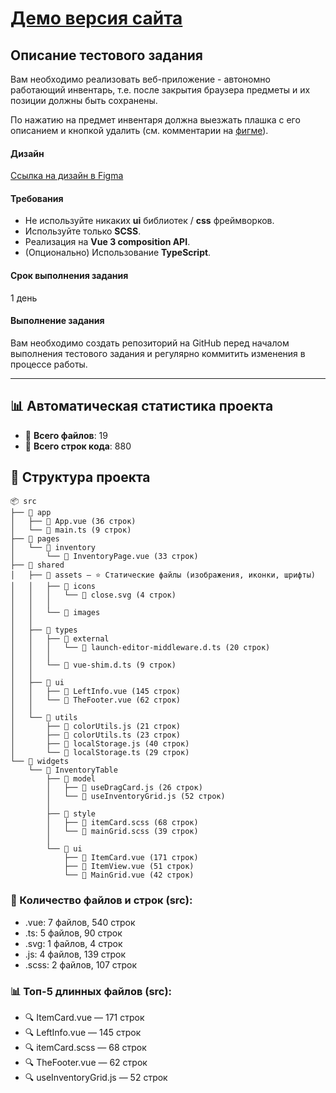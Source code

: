 # [Демо версия сайта](https://drag-and-drop-inventory.vercel.app/)

## Описание тестового задания

Вам необходимо реализовать веб-приложение - автономно работающий инвентарь, т.е. после закрытия браузера предметы и их позиции должны быть сохранены.

По нажатию на предмет инвентаря должна выезжать плашка с его описанием и кнопкой удалить (см. комментарии на [фигме](https://www.figma.com/file/ziQM2VcgY1D7UnX937cSEO/Vue-Test-Task)).

#### Дизайн

[Ссылка на дизайн в Figma](https://www.figma.com/file/ziQM2VcgY1D7UnX937cSEO/Vue-Test-Task)

#### Требования

- Не используйте никаких **ui** библиотек / **css** фреймворков.
- Используйте только **SCSS**.
- Реализация на **Vue 3 composition API**.
- (Опционально) Использование **TypeScript**.

#### Срок выполнения задания

1 день

#### Выполнение задания

Вам необходимо создать репозиторий на GitHub перед началом выполнения тестового задания и регулярно коммитить изменения в процессе работы.

---

## 📊 Автоматическая статистика проекта

- 📄 **Всего файлов**: 19
- 📜 **Всего строк кода**: 880

## 📂 Структура проекта
```
📦 src
├── 📂 app
│   ├── 📗 App.vue (36 строк)
│   └── 📜 main.ts (9 строк)
├── 📂 pages
│   └── 📂 inventory
│       └── 📗 InventoryPage.vue (33 строк)
├── 📂 shared
│   ├── 📂 assets — ⭐ Статические файлы (изображения, иконки, шрифты)
│   │   ├── 📂 icons
│   │   │   └── 📃 close.svg (4 строк)
│   │   │   
│   │   └── 📂 images
│   │   
│   ├── 📂 types
│   │   ├── 📂 external
│   │   │   └── 📜 launch-editor-middleware.d.ts (20 строк)
│   │   │   
│   │   └── 📜 vue-shim.d.ts (9 строк)
│   │   
│   ├── 📂 ui
│   │   ├── 📗 LeftInfo.vue (145 строк)
│   │   └── 📗 TheFooter.vue (62 строк)
│   │   
│   └── 📂 utils
│       ├── 📜 colorUtils.js (21 строк)
│       ├── 📜 colorUtils.ts (23 строк)
│       ├── 📜 localStorage.js (40 строк)
│       └── 📜 localStorage.ts (29 строк)
└── 📂 widgets
    └── 📂 InventoryTable
        ├── 📂 model
        │   ├── 📜 useDragCard.js (26 строк)
        │   └── 📜 useInventoryGrid.js (52 строк)
        │   
        ├── 📂 style
        │   ├── 🎨 itemCard.scss (68 строк)
        │   └── 🎨 mainGrid.scss (39 строк)
        │   
        └── 📂 ui
            ├── 📗 ItemCard.vue (171 строк)
            ├── 📗 ItemView.vue (51 строк)
            └── 📗 MainGrid.vue (42 строк)

```

### 📁 Количество файлов и строк (src):
  - .vue: 7 файлов, 540 строк
  - .ts: 5 файлов, 90 строк
  - .svg: 1 файлов, 4 строк
  - .js: 4 файлов, 139 строк
  - .scss: 2 файлов, 107 строк

### 📊 Топ-5 длинных файлов (src):
- 🔍 ItemCard.vue — 171 строк
- 🔍 LeftInfo.vue — 145 строк
- 🔍 itemCard.scss — 68 строк
- 🔍 TheFooter.vue — 62 строк
- 🔍 useInventoryGrid.js — 52 строк